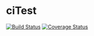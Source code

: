# ciTest

[![Build Status](https://travis-ci.org/BenjaSanchez/ciTest.svg?branch=master)](https://travis-ci.org/BenjaSanchez/ciTest)   [![Coverage Status](https://coveralls.io/repos/github/BenjaSanchez/ciTest/badge.svg?branch=master)](https://coveralls.io/github/BenjaSanchez/ciTest?branch=master)